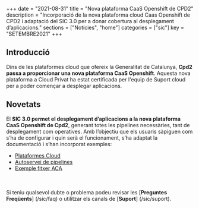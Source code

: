 +++
date        = "2021-08-31"
title       = "Nova plataforma CaaS Openshift de CPD2"
description = "Incorporació de la nova plataforma cloud Caas Openshift de CPD2 i adaptació del SIC 3.0 per a donar cobertura al desplegament d’aplicacions."
sections    = ["Notícies", "home"]
categories  = ["sic"]
key         = "SETEMBRE2021"
+++

## Introducció

Dins de les plataformes cloud que ofereix la Generalitat de Catalunya, **Cpd2 passa a proporcionar una nova plataforma
CaaS Openshift**. Aquesta nova plataforma a Cloud Privat ha estat certificada per l'equip de Suport cloud per a poder començar a
desplegar aplicacions.

## Novetats

El **SIC 3.0 permet el desplegament d’aplicacions a la nova plataforma CaaS Openshift de Cpd2**, generant
totes les pipelines necessàries, tant de desplegament com operatives. Amb l’objectiu que els usuaris
sàpiguen com s’ha de configurar i quin serà el funcionament, s’ha adaptat la documentació i s’han
incorporat exemples:

- [Plataformes Cloud](/cloud/plataformes-cloud/)
- [Autoservei de pipelines](/sic30-serveis/autoservei-pipelines/)
- [Exemple fitxer ACA](/related/sic/3.0/aca_const_despl_node_openshift.yml)

<br/><br/>
Si teniu qualsevol dubte o problema podeu revisar les [**Preguntes Freqüents**] (/sic/faq) o utilitzar els canals de [**Suport**] (/sic/suport).
